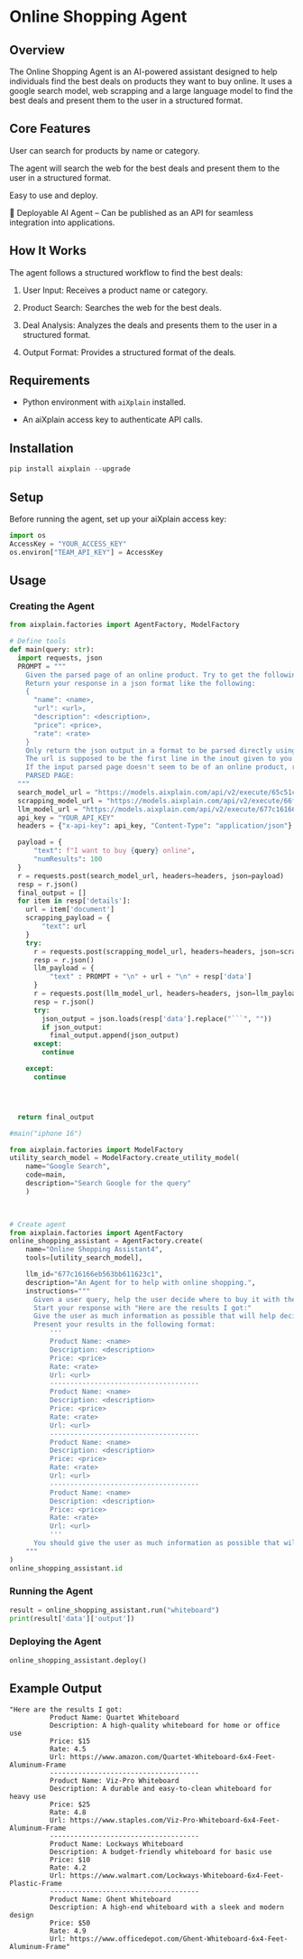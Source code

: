 # Online Shopping Agent

## Overview

The Online Shopping Agent is an AI-powered assistant designed to help individuals find the best deals on products they want to buy online. It uses a google search model, web scrapping and a large language model to find the best deals and present them to the user in a structured format.
## Core Features

User can search for products by name or category.

The agent will search the web for the best deals and present them to the user in a structured format.

Easy to use and deploy.

🚀 Deployable AI Agent – Can be published as an API for seamless integration into applications.

## How It Works 

The agent follows a structured workflow to find the best deals:

1. User Input: Receives a product name or category.

2. Product Search: Searches the web for the best deals.

3. Deal Analysis: Analyzes the deals and presents them to the user in a structured format.

4. Output Format: Provides a structured format of the deals.

## Requirements

- Python environment with `aiXplain` installed.

- An aiXplain access key to authenticate API calls.

## Installation

```python
pip install aixplain --upgrade
```

## Setup

Before running the agent, set up your aiXplain access key:

```python
import os
AccessKey = "YOUR_ACCESS_KEY"
os.environ["TEAM_API_KEY"] = AccessKey
```

## Usage

### Creating the Agent

```python
from aixplain.factories import AgentFactory, ModelFactory

# Define tools
def main(query: str):
  import requests, json
  PROMPT = """
    Given the parsed page of an online product. Try to get the following information about the product, name, description, price, rate.
    Return your response in a json format like the following:
    {
      "name": <name>,
      "url": <url>,
      "description": <description>,
      "price": <price>,
      "rate": <rate>
    }
    Only return the json output in a format to be parsed directly using json.loads.
    The url is supposed to be the first line in the inout given to you.
    If the input parsed page doesn't seem to be of an online product, return {}
    PARSED PAGE:
  """
  search_model_url = "https://models.aixplain.com/api/v2/execute/65c51c556eb563350f6e1bb1"
  scrapping_model_url = "https://models.aixplain.com/api/v2/execute/66f423426eb563fa213a3531"
  llm_model_url = "https://models.aixplain.com/api/v2/execute/677c16166eb563bb611623c1"
  api_key = "YOUR_API_KEY"
  headers = {"x-api-key": api_key, "Content-Type": "application/json"}

  payload = {
      "text": f"I want to buy {query} online",
      "numResults": 100
  }
  r = requests.post(search_model_url, headers=headers, json=payload)
  resp = r.json()
  final_output = []
  for item in resp['details']:
    url = item['document']
    scrapping_payload = {
        "text": url
    }
    try:
      r = requests.post(scrapping_model_url, headers=headers, json=scrapping_payload)
      resp = r.json()
      llm_payload = {
          "text" : PROMPT + "\n" + url + "\n" + resp['data']
      }
      r = requests.post(llm_model_url, headers=headers, json=llm_payload)
      resp = r.json()
      try:
        json_output = json.loads(resp['data'].replace("```", ""))
        if json_output:
          final_output.append(json_output)
      except:
        continue

    except:
      continue




  return final_output

#main("iphone 16")

from aixplain.factories import ModelFactory
utility_search_model = ModelFactory.create_utility_model(
    name="Google Search",
    code=main,
    description="Search Google for the query"
    )

  

# Create agent
from aixplain.factories import AgentFactory
online_shopping_assistant = AgentFactory.create(
    name="Online Shopping Assistant4",
    tools=[utility_search_model],

    llm_id="677c16166eb563bb611623c1",
    description="An Agent for to help with online shopping.",
    instructions="""
      Given a user query, help the user decide where to buy it with the best price and rate.
      Start your response with "Here are the results I got:"
      Give the user as much information as possible that will help decide what to buy like the cheapest and the top rated product.
      Present your results in the following format:
          '''
          Product Name: <name>
          Description: <description>
          Price: <price>
          Rate: <rate>
          Url: <url>
          -------------------------------------
          Product Name: <name>
          Description: <description>
          Price: <price>
          Rate: <rate>
          Url: <url>
          -------------------------------------
          Product Name: <name>
          Description: <description>
          Price: <price>
          Rate: <rate>
          Url: <url>
          -------------------------------------
          Product Name: <name>
          Description: <description>
          Price: <price>
          Rate: <rate>
          Url: <url>
          '''
      You should give the user as much information as possible that will help decide what to buy.
    """
)
online_shopping_assistant.id
```

### Running the Agent

```python
result = online_shopping_assistant.run("whiteboard")
print(result['data']['output'])
```

### Deploying the Agent

```python
online_shopping_assistant.deploy()
```

## Example Output

```
"Here are the results I got: 
          Product Name: Quartet Whiteboard
          Description: A high-quality whiteboard for home or office use
          Price: $15
          Rate: 4.5
          Url: https://www.amazon.com/Quartet-Whiteboard-6x4-Feet-Aluminum-Frame
          -------------------------------------
          Product Name: Viz-Pro Whiteboard
          Description: A durable and easy-to-clean whiteboard for heavy use
          Price: $25
          Rate: 4.8
          Url: https://www.staples.com/Viz-Pro-Whiteboard-6x4-Feet-Aluminum-Frame
          -------------------------------------
          Product Name: Lockways Whiteboard
          Description: A budget-friendly whiteboard for basic use
          Price: $10
          Rate: 4.2
          Url: https://www.walmart.com/Lockways-Whiteboard-6x4-Feet-Plastic-Frame
          -------------------------------------
          Product Name: Ghent Whiteboard
          Description: A high-end whiteboard with a sleek and modern design
          Price: $50
          Rate: 4.9
          Url: https://www.officedepot.com/Ghent-Whiteboard-6x4-Feet-Aluminum-Frame"
```

